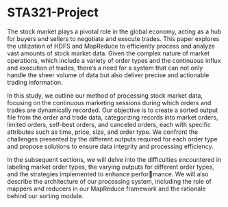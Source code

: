 # STA321-Project  
The stock market plays a pivotal role in the global economy, acting as a hub for buyers and sellers
to negotiate and execute trades. This paper explores the utilization of HDFS and MapReduce to
efficiently process and analyze vast amounts of stock market data. Given the complex nature of
market operations, which include a variety of order types and the continuous influx and execution of
trades, there’s a need for a system that can not only handle the sheer volume of data but also deliver
precise and actionable trading information.

In this study, we outline our method of processing stock market data, focusing on the continuous
marketing sessions during which orders and trades are dynamically recorded. Our objective is to create
a sorted output file from the order and trade data, categorizing records into market orders, limited
orders, self-best orders, and canceled orders, each with specific attributes such as time, price, size, and
order type. We confront the challenges presented by the different outputs required for each order type
and propose solutions to ensure data integrity and processing efficiency.

In the subsequent sections, we will delve into the difficulties encountered in labeling market order
types, the varying outputs for different order types, and the strategies implemented to enhance performance. We will also describe the architecture of our processing system, including the role of mappers
and reducers in our MapReduce framework and the rationale behind our sorting module.
